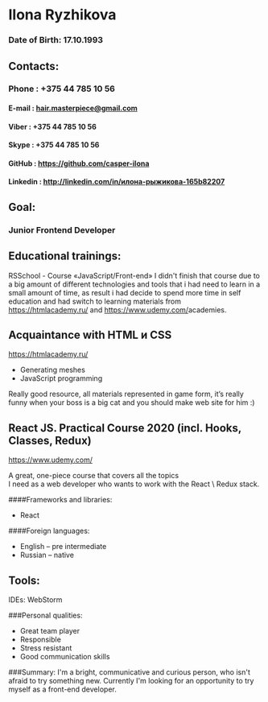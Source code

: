 Ilona Ryzhikova
=============
### Date of Birth:    17.10.1993

Contacts:
-----------
### Phone : +375 44 785 10 56
#### E-mail : hair.masterpiece@gmail.com
#### Viber  : +375 44 785 10 56
#### Skype  : +375 44 785 10 56
#### GitHub : <https://github.com/casper-ilona>
#### Linkedin : <http://linkedin.com/in/илона-рыжикова-165b82207>

## Goal:
### Junior Frontend Developer


Educational trainings:
----------
RSSchool -  Course «JavaScript/Front-end»
I didn't finish that course due to a big amount of different technologies and tools that i had need to learn in a small amount of time, as result i had decide to spend more time in self education and had switch to learning materials from <https://htmlacademy.ru/> and <https://www.udemy.com/>academies.

Acquaintance with HTML и CSS
--------
<https://htmlacademy.ru/>
-  Generating meshes
- JavaScript programming

Really good resource, all materials represented in game form, it’s really funny when your boss is a big cat and you should make web site for him :)

React JS. Practical Course 2020 (incl. Hooks, Classes, Redux)
---
<https://www.udemy.com/>

A great, one-piece course that covers all the topics<br/> I need as a web developer who wants to work with the React \ Redux stack.

####Frameworks and libraries:
- React

####Foreign languages:
- English – pre intermediate
- Russian – native

Tools:
------
IDEs: WebStorm

###Personal qualities:
- Great team player
- Responsible
- Stress resistant
- Good communication skills

###Summary:
I'm a bright, communicative and curious person, who isn't afraid to try something new. Currently I'm looking for an opportunity to try myself as a front-end developer.



